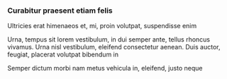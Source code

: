 ### Curabitur praesent etiam felis

Ultricies erat himenaeos et, mi, proin volutpat, suspendisse enim

Urna, tempus sit lorem vestibulum, in dui semper ante, tellus rhoncus vivamus. Urna nisl vestibulum, eleifend consectetur aenean. Duis auctor, feugiat, placerat volutpat bibendum in

Semper dictum morbi nam metus vehicula in, eleifend, justo neque


